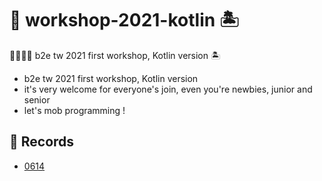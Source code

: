 # 🥇 workshop-2021-kotlin 🏝
👨‍💻👩‍💻 b2e tw 2021 first workshop, Kotlin version 🏝
* b2e tw 2021 first workshop, Kotlin version
* it's very welcome for everyone's join, even you're newbies, junior and senior
* let's mob programming !

## 📜 Records
* [0614](./0614.md)
